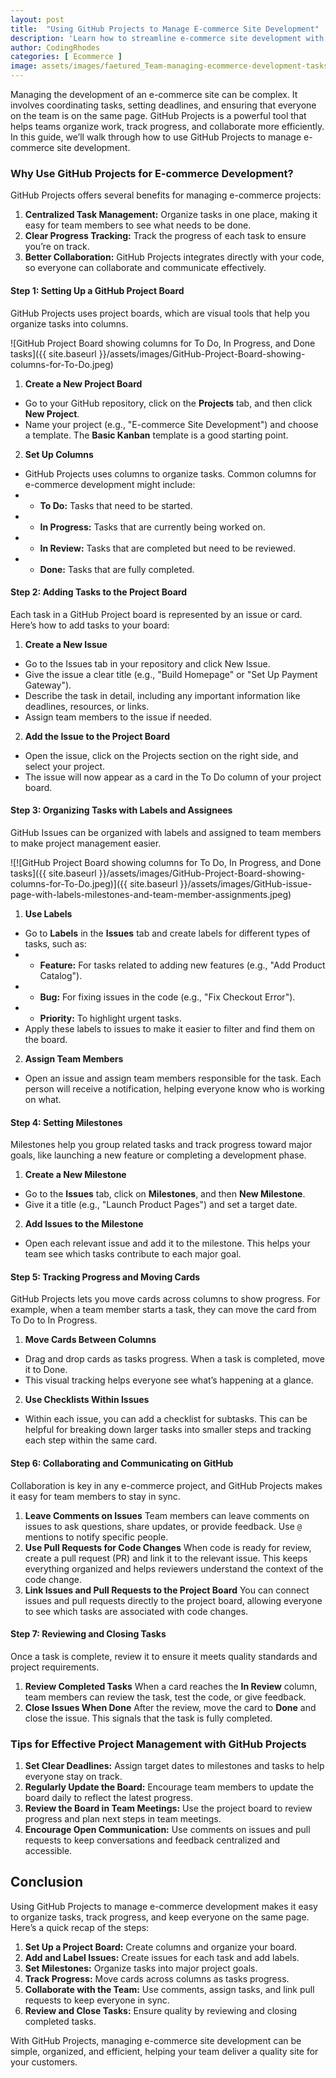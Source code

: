 ```yaml
---
layout: post
title:  "Using GitHub Projects to Manage E-commerce Site Development"
description: 'Learn how to streamline e-commerce site development with GitHub Projects, enabling effective task management, team collaboration, and project tracking.'
author: CodingRhodes
categories: [ Ecommerce ]
image: assets/images/faetured_Team-managing-ecommerce-development-tasks-using-GitHub-Projects.jpeg
---
```

Managing the development of an e-commerce site can be complex. It involves coordinating tasks, setting deadlines, and ensuring that everyone on the team is on the same page. GitHub Projects is a powerful tool that helps teams organize work, track progress, and collaborate more efficiently. In this guide, we’ll walk through how to use GitHub Projects to manage e-commerce site development.

### Why Use GitHub Projects for E-commerce Development?
GitHub Projects offers several benefits for managing e-commerce projects:

1. **Centralized Task Management:** Organize tasks in one place, making it easy for team members to see what needs to be done.
2. **Clear Progress Tracking:** Track the progress of each task to ensure you’re on track.
3. **Better Collaboration:** GitHub Projects integrates directly with your code, so everyone can collaborate and communicate effectively.

#### Step 1: Setting Up a GitHub Project Board
GitHub Projects uses project boards, which are visual tools that help you organize tasks into columns.

![GitHub Project Board showing columns for To Do, In Progress, and Done tasks]({{ site.baseurl }}/assets/images/GitHub-Project-Board-showing-columns-for-To-Do.jpeg)

1. **Create a New Project Board**
+ Go to your GitHub repository, click on the **Projects** tab, and then click **New Project**.
+ Name your project (e.g., "E-commerce Site Development") and choose a template. The **Basic Kanban** template is a good starting point.
2. **Set Up Columns**
+ GitHub Projects uses columns to organize tasks. Common columns for e-commerce development might include:
+ + **To Do:** Tasks that need to be started.
+ + **In Progress:** Tasks that are currently being worked on.
+ + **In Review:** Tasks that are completed but need to be reviewed.
+ + **Done:** Tasks that are fully completed.

#### Step 2: Adding Tasks to the Project Board
Each task in a GitHub Project board is represented by an issue or card. Here’s how to add tasks to your board:

1. **Create a New Issue**
+ Go to the Issues tab in your repository and click New Issue.
+ Give the issue a clear title (e.g., "Build Homepage" or "Set Up Payment Gateway").
+ Describe the task in detail, including any important information like deadlines, resources, or links.
+ Assign team members to the issue if needed.
2. **Add the Issue to the Project Board**
+ Open the issue, click on the Projects section on the right side, and select your project.
+ The issue will now appear as a card in the To Do column of your project board.

#### Step 3: Organizing Tasks with Labels and Assignees
GitHub Issues can be organized with labels and assigned to team members to make project management easier.

![![GitHub Project Board showing columns for To Do, In Progress, and Done tasks]({{ site.baseurl }}/assets/images/GitHub-Project-Board-showing-columns-for-To-Do.jpeg)]({{ site.baseurl }}/assets/images/GitHub-issue-page-with-labels-milestones-and-team-member-assignments.jpeg)

1. **Use Labels**
+ Go to **Labels** in the **Issues** tab and create labels for different types of tasks, such as:
+ + **Feature:** For tasks related to adding new features (e.g., "Add Product Catalog").
+ + **Bug:** For fixing issues in the code (e.g., "Fix Checkout Error").
+ + **Priority:** To highlight urgent tasks.
+ Apply these labels to issues to make it easier to filter and find them on the board.
2. **Assign Team Members**
+ Open an issue and assign team members responsible for the task. Each person will receive a notification, helping everyone know who is working on what.

#### Step 4: Setting Milestones
Milestones help you group related tasks and track progress toward major goals, like launching a new feature or completing a development phase.

1. **Create a New Milestone**
+ Go to the **Issues** tab, click on **Milestones**, and then **New Milestone**.
+ Give it a title (e.g., "Launch Product Pages") and set a target date.
2. **Add Issues to the Milestone**
+ Open each relevant issue and add it to the milestone. This helps your team see which tasks contribute to each major goal.

#### Step 5: Tracking Progress and Moving Cards
GitHub Projects lets you move cards across columns to show progress. For example, when a team member starts a task, they can move the card from To Do to In Progress.

1. **Move Cards Between Columns**
+ Drag and drop cards as tasks progress. When a task is completed, move it to Done.
+ This visual tracking helps everyone see what’s happening at a glance.
2. **Use Checklists Within Issues**
+ Within each issue, you can add a checklist for subtasks. This can be helpful for breaking down larger tasks into smaller steps and tracking each step within the same card.

#### Step 6: Collaborating and Communicating on GitHub
Collaboration is key in any e-commerce project, and GitHub Projects makes it easy for team members to stay in sync.

1. **Leave Comments on Issues**
Team members can leave comments on issues to ask questions, share updates, or provide feedback.
Use `@` mentions to notify specific people.
2. **Use Pull Requests for Code Changes**
When code is ready for review, create a pull request (PR) and link it to the relevant issue. This keeps everything organized and helps reviewers understand the context of the code change.
3. **Link Issues and Pull Requests to the Project Board**
You can connect issues and pull requests directly to the project board, allowing everyone to see which tasks are associated with code changes.

#### Step 7: Reviewing and Closing Tasks
Once a task is complete, review it to ensure it meets quality standards and project requirements.

1. **Review Completed Tasks**
When a card reaches the **In Review** column, team members can review the task, test the code, or give feedback.
2. **Close Issues When Done**
After the review, move the card to **Done** and close the issue. This signals that the task is fully completed.

### Tips for Effective Project Management with GitHub Projects
1. **Set Clear Deadlines:** Assign target dates to milestones and tasks to help everyone stay on track.
2. **Regularly Update the Board:** Encourage team members to update the board daily to reflect the latest progress.
3. **Review the Board in Team Meetings:** Use the project board to review progress and plan next steps in team meetings.
4. **Encourage Open Communication:** Use comments on issues and pull requests to keep conversations and feedback centralized and accessible.

## Conclusion
Using GitHub Projects to manage e-commerce development makes it easy to organize tasks, track progress, and keep everyone on the same page. Here’s a quick recap of the steps:

1. **Set Up a Project Board:** Create columns and organize your board.
2. **Add and Label Issues:** Create issues for each task and add labels.
3. **Set Milestones:** Organize tasks into major project goals.
4. **Track Progress:** Move cards across columns as tasks progress.
5. **Collaborate with the Team:** Use comments, assign tasks, and link pull requests to keep everyone in sync.
6. **Review and Close Tasks:** Ensure quality by reviewing and closing completed tasks.

With GitHub Projects, managing e-commerce site development can be simple, organized, and efficient, helping your team deliver a quality site for your customers.
